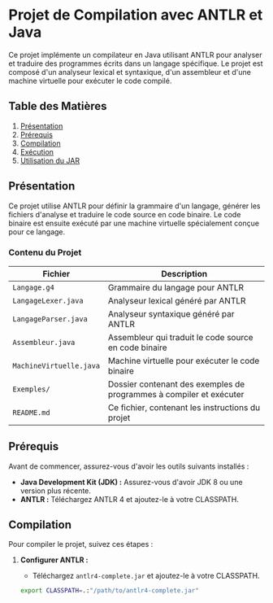 # Projet de Compilation avec ANTLR et Java

Ce projet implémente un compilateur en Java utilisant ANTLR pour analyser et traduire des programmes écrits dans un langage spécifique. Le projet est composé d'un analyseur lexical et syntaxique, d'un assembleur et d'une machine virtuelle pour exécuter le code compilé.

## Table des Matières

1. [Présentation](#présentation)
2. [Prérequis](#prérequis)
3. [Compilation](#compilation)
4. [Exécution](#exécution)
5. [Utilisation du JAR](#utilisation-du-jar)
   

## Présentation

Ce projet utilise ANTLR pour définir la grammaire d'un langage, générer les fichiers d'analyse et traduire le code source en code binaire. Le code binaire est ensuite exécuté par une machine virtuelle spécialement conçue pour ce langage.

### Contenu du Projet

| Fichier                        | Description                                                                 |
|--------------------------------|-----------------------------------------------------------------------------|
| `Langage.g4`                   | Grammaire du langage pour ANTLR                                              |
| `LangageLexer.java`            | Analyseur lexical généré par ANTLR                                           |
| `LangageParser.java`           | Analyseur syntaxique généré par ANTLR                                        |
| `Assembleur.java`              | Assembleur qui traduit le code source en code binaire                        |
| `MachineVirtuelle.java`        | Machine virtuelle pour exécuter le code binaire                             |
| `Exemples/`                    | Dossier contenant des exemples de programmes à compiler et exécuter           |
| `README.md`                    | Ce fichier, contenant les instructions du projet                             |

## Prérequis

Avant de commencer, assurez-vous d'avoir les outils suivants installés :

- **Java Development Kit (JDK) :** Assurez-vous d'avoir JDK 8 ou une version plus récente.
- **ANTLR :** Téléchargez ANTLR 4 et ajoutez-le à votre CLASSPATH.

## Compilation

Pour compiler le projet, suivez ces étapes :

1. **Configurer ANTLR :**
   - Téléchargez `antlr4-complete.jar` et ajoutez-le à votre CLASSPATH.

   ```sh
   export CLASSPATH=.:"/path/to/antlr4-complete.jar"
